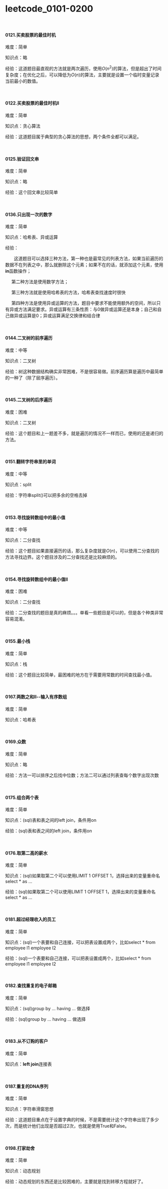 # leetcode_0101-0200

<br/>

#### 0121.买卖股票的最佳时机

难度：简单

知识点：略

经验：这道题目最直观的方法就是两次遍历，使用$O(n^2)$的算法，但是超出了时间复杂度；在优化之后，可以降低为$O(n)$的算法，主要就是设置一个临时变量记录当前最小的数值。

<br/>

#### 0122.买卖股票的最佳时机Ⅱ

难度：简单

知识点：贪心算法

经验：这道题目属于典型的贪心算法的思想，两个条件全都可以满足。

<br/>

#### 0125.验证回文串

难度：简单

知识点：略

经验：这个回文串比较简单

<br/>

#### 0136.只出现一次的数字

难度：简单

知识点：哈希表、异或运算

经验：

&#160; &#160; &#160; &#160;这道题目可以选择三种方法，第一种也是最常见的列表方法，如果当前遍历的数据不在列表之中，那么就删除这个元素；如果不在的话，就添加这个元素，使用**in**函数操作；

 &#160; &#160; &#160;第二种方法是使用数学方法；

 &#160; &#160; &#160;第三种方法就是使用哈希表的方法，哈希表查找速度时很快

 &#160; &#160; &#160;第四种方法是使用异或运算的方法，题目中要求不能使用额外的空间，所以只有异或方法满足要求。异或运算有三条性质：与0做异或运算还是本身；自己和自己做异或运算是0；异或运算满足交换律和结合律

<br/>

#### 0144.二叉树的前序遍历

难度：中等

知识点：二叉树

经验：树这种数据结构确实非常困难，不是很容易做。前序遍历算是遍历中最简单的一种了（除了层序遍历）。

<br/>

#### 0145.二叉树的后序遍历

难度：困难

知识点：二叉树

经验：这个题目和上一题差不多，就是遍历的情况不一样而已，使用的还是递归的方法。

<br/>

#### 0151.翻转字符串里的单词

难度：中等

知识点：split

经验：字符串split()可以把多余的空格去掉

<br/>

#### 0153.寻找旋转数组中的最小值

难度：中等

知识点：二分查找

经验：这个题目如果直接遍历的话，那么复杂度就是$O(n)$，可以使用二分查找的方法寻找边界。这个题目涉及的二分查找还是比较麻烦的。

<br/>

#### 0154.寻找旋转数组中的最小值Ⅱ

难度：困难

知识点：二分查找

经验：二分查找的题目是真的麻烦。。。单看一些题目是可以的，但是各个种类非常容易混淆。

<br/>

#### 0155.最小栈

难度：简单

知识点：栈

经验：这个题目比较简单，最困难的地方在于需要用常数的时间查找最小值。

<br/>

#### 0167.两数之和Ⅱ--输入有序数组

难度：简单

知识点：哈希表

<br/>

#### 0169.众数

难度：简单

知识点：略

经验：方法一可以排序之后找中位数；方法二可以通过列表查每个数字出现次数

<br/>

#### 0175.组合两个表

难度：简单

知识点：(sql)表和表之间的left join，条件用on

经验：(sql)表和表之间的left join，条件用on

<br/>

#### 0176.取第二高的薪水

难度：简单

知识点：(sql)如果取第二个可以使用LIMIT 1 OFFSET 1，选择出来的变量重命名select * as ...

经验：(sql)如果取第二个可以使用LIMIT 1 OFFSET 1，选择出来的变量重命名select * as ...

<br/>

#### 0181.超过经理收入的员工

难度：简单

知识点：(sql)一个表要和自己连接，可以把表设置成两个，比如select * from employee l1 employee l2

经验：(sql)一个表要和自己连接，可以把表设置成两个，比如select * from employee l1 employee l2

<br/>

#### 0182.查找重复的电子邮箱

难度：简单

知识点：(sql)group by ... having ... 做选择

经验：(sql)group by ... having ... 做选择

<br/>

#### 0183.从不订购的客户

难度：简单

知识点：**left join**连接表

<br/>

#### 0187.重复的DNA序列

难度：简单

知识点：字符串滑窗思想

经验：这道题目重点在于设置字典的时候，不是需要统计这个字符串出现了多少次，而是统计他们出现是否超过2次，也就是使用True和False。

<br/>

#### 0198.打家劫舍

难度：简单

知识点：动态规划

经验：动态规划的东西还是比较困难的，主要就是找到转移方程就好了。